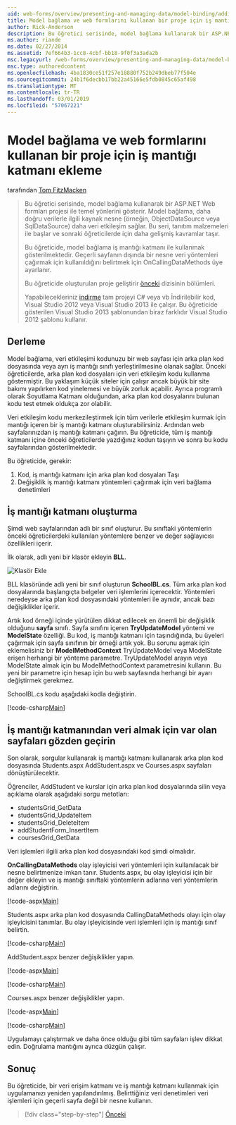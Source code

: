 ```yaml
---
uid: web-forms/overview/presenting-and-managing-data/model-binding/adding-business-logic-layer
title: Model bağlama ve web formlarını kullanan bir proje için iş mantığı katmanı ekleme | Microsoft Docs
author: Rick-Anderson
description: Bu öğretici serisinde, model bağlama kullanarak bir ASP.NET Web formları projesi ile temel yönlerini gösterir. Model bağlama veri etkileşimi daha fazla düz - sağlar...
ms.author: riande
ms.date: 02/27/2014
ms.assetid: 7ef664b3-1cc8-4cbf-bb18-9f0f3a3ada2b
msc.legacyurl: /web-forms/overview/presenting-and-managing-data/model-binding/adding-business-logic-layer
msc.type: authoredcontent
ms.openlocfilehash: 4ba1830ce51f257e18880f752b249dbeb77f504e
ms.sourcegitcommit: 24b1f6decbb17bb22a45166e5fdb0845c65af498
ms.translationtype: MT
ms.contentlocale: tr-TR
ms.lasthandoff: 03/01/2019
ms.locfileid: "57067221"
---
```

<a name="adding-business-logic-layer-to-a-project-that-uses-model-binding-and-web-forms"></a>Model bağlama ve web formlarını kullanan bir proje için iş mantığı katmanı ekleme
====================
tarafından [Tom FitzMacken](https://github.com/tfitzmac)

> Bu öğretici serisinde, model bağlama kullanarak bir ASP.NET Web formları projesi ile temel yönlerini gösterir. Model bağlama, daha doğru verilerle ilgili kaynak nesne (örneğin, ObjectDataSource veya SqlDataSource) daha veri etkileşim sağlar. Bu seri, tanıtım malzemeleri ile başlar ve sonraki öğreticilerde için daha gelişmiş kavramlar taşır.
> 
> Bu öğreticide, model bağlama iş mantığı katmanı ile kullanmak gösterilmektedir. Geçerli sayfanın dışında bir nesne veri yöntemleri çağırmak için kullanıldığını belirtmek için OnCallingDataMethods üye ayarlanır.
> 
> Bu öğreticide oluşturulan proje geliştirir [önceki](retrieving-data.md) dizisinin bölümleri.
> 
> Yapabilecekleriniz [indirme](https://go.microsoft.com/fwlink/?LinkId=286116) tam projeyi C# veya vb İndirilebilir kod, Visual Studio 2012 veya Visual Studio 2013 ile çalışır. Bu öğreticide gösterilen Visual Studio 2013 şablonundan biraz farklıdır Visual Studio 2012 şablonu kullanır.


## <a name="what-youll-build"></a>Derleme

Model bağlama, veri etkileşimi kodunuzu bir web sayfası için arka plan kod dosyasında veya ayrı iş mantığı sınıfı yerleştirilmesine olanak sağlar. Önceki öğreticilerde, arka plan kod dosyaları için veri etkileşim kodu kullanma göstermiştir. Bu yaklaşım küçük siteler için çalışır ancak büyük bir site bakımı yapılırken kod yinelemesi ve büyük zorluk açabilir. Ayrıca programlı olarak Soyutlama Katmanı olduğundan, arka plan kod dosyalarını bulunan kodu test etmek oldukça zor olabilir.

Veri etkileşim kodu merkezileştirmek için tüm verilerle etkileşim kurmak için mantığı içeren bir iş mantığı katmanı oluşturabilirsiniz. Ardından web sayfalarınızdan iş mantığı katmanı çağırın. Bu öğreticide, tüm iş mantığı katmanı içine önceki öğreticilerde yazdığınız kodun taşıyın ve sonra bu kodu sayfalarından gösterilmektedir.

Bu öğreticide, gerekir:

1. Kod, iş mantığı katmanı için arka plan kod dosyaları Taşı
2. Değişiklik iş mantığı katmanı yöntemleri çağırmak için veri bağlama denetimleri

## <a name="create-business-logic-layer"></a>İş mantığı katmanı oluşturma

Şimdi web sayfalarından adlı bir sınıf oluşturur. Bu sınıftaki yöntemlerin önceki öğreticilerdeki kullanılan yöntemlere benzer ve değer sağlayıcısı özellikleri içerir.

İlk olarak, adlı yeni bir klasör ekleyin **BLL**.

![Klasör Ekle](adding-business-logic-layer/_static/image1.png)

BLL klasöründe adlı yeni bir sınıf oluşturun **SchoolBL.cs**. Tüm arka plan kod dosyalarında başlangıçta belgeler veri işlemlerini içerecektir. Yöntemleri neredeyse arka plan kod dosyasındaki yöntemleri ile aynıdır, ancak bazı değişiklikler içerir.

Artık kod örneği içinde yürütülen dikkat edilecek en önemli bir değişiklik olduğunu **sayfa** sınıfı. Sayfa sınıfını içeren **TryUpdateModel** yöntemi ve **ModelState** özelliği. Bu kod, iş mantığı katmanı için taşındığında, bu üyeleri çağırmak için sayfa sınıfının bir örneği artık yok. Bu sorunu aşmak için eklemelisiniz bir **ModelMethodContext** TryUpdateModel veya ModelState erişen herhangi bir yönteme parametre. TryUpdateModel arayın veya ModelState almak için bu ModelMethodContext parametresini kullanın. Bu yeni bir parametre için hesap için bu web sayfasında herhangi bir ayarı değiştirmek gerekmez.

SchoolBL.cs kodu aşağıdaki kodla değiştirin.

[!code-csharp[Main](adding-business-logic-layer/samples/sample1.cs)]

## <a name="revise-existing-pages-to-retrieve-data-from-business-logic-layer"></a>İş mantığı katmanından veri almak için var olan sayfaları gözden geçirin

Son olarak, sorgular kullanarak iş mantığı katmanı kullanarak arka plan kod dosyasında Students.aspx AddStudent.aspx ve Courses.aspx sayfaları dönüştürülecektir.

Öğrenciler, AddStudent ve kurslar için arka plan kod dosyalarında silin veya açıklama olarak aşağıdaki sorgu metotları:

- studentsGrid\_GetData
- studentsGrid\_UpdateItem
- studentsGrid\_DeleteItem
- addStudentForm\_InsertItem
- coursesGrid\_GetData

Veri işlemleri ilgili arka plan kod dosyasındaki kod şimdi olmalıdır.

**OnCallingDataMethods** olay işleyicisi veri yöntemleri için kullanılacak bir nesne belirtmenize imkan tanır. Students.aspx, bu olay işleyicisi için bir değer ekleyin ve iş mantığı sınıftaki yöntemlerin adlarına veri yöntemlerin adlarını değiştirin.

[!code-aspx[Main](adding-business-logic-layer/samples/sample2.aspx?highlight=3-4,8)]

Students.aspx arka plan kod dosyasında CallingDataMethods olayı için olay işleyicisini tanımlar. Bu olay işleyicisinde veri işlemleri için iş mantığı sınıf belirtin.

[!code-csharp[Main](adding-business-logic-layer/samples/sample3.cs)]

AddStudent.aspx benzer değişiklikler yapın.

[!code-aspx[Main](adding-business-logic-layer/samples/sample4.aspx?highlight=3-4)]

[!code-csharp[Main](adding-business-logic-layer/samples/sample5.cs)]

Courses.aspx benzer değişiklikler yapın.

[!code-aspx[Main](adding-business-logic-layer/samples/sample6.aspx?highlight=3-4)]

[!code-csharp[Main](adding-business-logic-layer/samples/sample7.cs)]

Uygulamayı çalıştırmak ve daha önce olduğu gibi tüm sayfaları işlev dikkat edin. Doğrulama mantığını ayrıca düzgün çalışır.

## <a name="conclusion"></a>Sonuç

Bu öğreticide, bir veri erişim katmanı ve iş mantığı katmanı kullanmak için uygulamanızı yeniden yapılandırılmış. Belirttiğiniz veri denetimleri veri işlemleri için geçerli sayfa değil bir nesne kullanın.

> [!div class="step-by-step"]
> [Önceki](using-query-string-values-to-retrieve-data.md)
